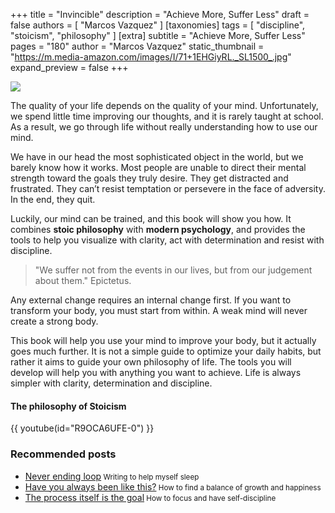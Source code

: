 +++
title = "Invincible"
description = "Achieve More, Suffer Less"
draft = false
authors = [ "Marcos Vazquez" ]
[taxonomies]
tags = [ "discipline", "stoicism", "philosophy" ] 
[extra]
subtitle = "Achieve More, Suffer Less"
pages = "180"
author = "Marcos Vazquez"
static_thumbnail = "https://m.media-amazon.com/images/I/71+1EHGiyRL._SL1500_.jpg"
expand_preview = false
+++

<img border="0" src="https://m.media-amazon.com/images/I/71+1EHGiyRL._SL1500_.jpg" >

<!-- more -->

The quality of your life depends on the quality of your mind. Unfortunately, we spend little time improving our thoughts, and it is rarely taught at school. As a result, we go through life without really understanding how to use our mind. 


We have in our head the most sophisticated object in the world, but we barely know how it works. Most people are unable to direct their mental strength toward the goals they truly desire. They get distracted and frustrated. They can’t resist temptation or persevere in the face of adversity. In the end, they quit.

Luckily, our mind can be trained, and this book will show you how. It combines **stoic philosophy** with **modern psychology**, and provides the tools to help you visualize with clarity, act with determination and resist with discipline.

> "We suffer not from the events in our lives, but from our judgement about them." Epictetus.

Any external change requires an internal change first. If you want to transform your body, you must start from within. A weak mind will never create a strong body.

This book will help you use your mind to improve your body, but it actually goes much further. It is not a simple guide to optimize your daily habits, but rather it aims to guide your own philosophy of life. The tools you will develop will help you with anything you want to achieve. Life is always simpler with clarity, determination and discipline.

#### The philosophy of Stoicism

{{ youtube(id="R9OCA6UFE-0") }}

### Recommended posts

- [Never ending loop](/blog/never-ending-loop/)<small> Writing to help myself sleep</small>
- [Have you always been like this?](/blog/have-you-always-been-like-this/)<small> How to find a balance of growth and happiness</small>
- [The process itself is the goal](/blog/the-process-itself-is-the-goal/)<small> How to focus and have self-discipline</small>
